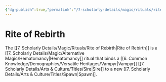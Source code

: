 ```yaml
---
{"dg-publish":true,"permalink":"/7-scholarly-details/magic/rituals/rite-of-rebirth/","noteIcon":""}
---
```


# Rite of Rebirth

The [[7. Scholarly Details/Magic/Rituals/Rite of Rebirth\|Rite of Rebirth]] is a [[7. Scholarly Details/Magic/Alternative Magic/Hematomancy\|Hematomancy]] ritual that binds a [[6. Common Knowledge/Demographics/Versatile Heritages/Vampyr\|Vampyr]] [[7. Scholarly Details/Arts & Culture/Titles/Sire\|Sire]] to a new [[7. Scholarly Details/Arts & Culture/Titles/Spawn\|Spawn]].